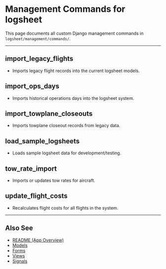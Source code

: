 # Management Commands for logsheet

This page documents all custom Django management commands in `logsheet/management/commands/`.

---

## import_legacy_flights
- Imports legacy flight records into the current logsheet models.

## import_ops_days
- Imports historical operations days into the logsheet system.

## import_towplane_closeouts
- Imports towplane closeout records from legacy data.

## load_sample_logsheets
- Loads sample logsheet data for development/testing.

## tow_rate_import
- Imports or updates tow rates for aircraft.

## update_flight_costs
- Recalculates flight costs for all flights in the system.

---

## Also See
- [README (App Overview)](README.md)
- [Models](models.md)
- [Forms](forms.md)
- [Views](views.md)
- [Signals](signals.md)
